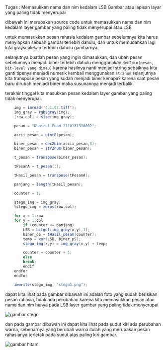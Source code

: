 Tugas : Memasukkan nama dan nim kedalam LSB Gambar atau lapisan layar yang paling tidak menyerupai

dibawah ini merupakan source code untuk memasukkan nama dan nim kedalam layer gambar yang paling tidak menyerupai atau LSB

untuk memasukkan pesan rahasia kedalam gambar sebelumnya kita harus menyiapkan sebuah gambar terlebih dahulu, dan untuk memudahkan lagi kita grayscalekan terlebih dahulu gambarnya

selanjutnya buatlah pesan yang ingin dimasukkan, dan ubah pesan sebelumnya menjadi biner terlebih dahulu menggunakan `dec2bin(pesan, bit-level yang dimau)` karena hasilnya nanti menjadi string sebaiknya kita ganti tipenya menjadi numerik kembali menggunakan `str2num` selanjutnya kita transpose pesan yang sudah menjadi biner kenapa? karena saat pesan baru dirubah menjadi biner maka susunannya menjadi terbalik.

terakhir tinggal kita masukkan pesan kedalam layer gambar yang paling tidak menyerupai.

``` java
    img = imread('4.1.07.tiff');
    img_gray = rgb2gray(img);
    [row,col] = size(img_gray);

    pesan = "Khairul Fuad 2110131310002";

    ascii_pesan = uint8(pesan);

    biner_pesan = dec2bin(ascii_pesan,8);
    biner_pesan = str2num(biner_pesan);

    t_pesan = transpose(biner_pesan);

    tPesanA = t_pesan(:);

    tHasil_pesan = transpose(tPesanA);

    panjang = length(tHasil_pesan);

    counter = 1;

    stego_img = img_gray;
    %stego_img = zeros(row,col);

    for x = 1:row
    for y = 1:col
        if (counter <= panjang)
        LSB = bitget(img_gray(x,y),1);
        biner_pS = tHasil_pesan(counter);
        temp = xor(LSB, biner_pS);
        stego_img(x,y) = img_gray(x,y) + temp;

        counter = counter + 1;
        else
        break;
        endif
    endfor
    endfor

    imwrite(stego_img, "stego1.png");

```

dapat kita lihat pada gambar dibawah ini adalah foto yang sudah berisikan pesan rahasia, tidak ada perubahan karena kita memasukkan pesan atau nama dan nim hanya pada LSB layer gambar yang paling tidak menyerupai

![gambar stego](img/stego1.png)

dan pada gambar dibawah ini dapat kita lihat pada sudut kiri ada perubahan warna, sebenarnya yang berubah warna itulah yang merupakan pesan rahasianya terletak pada sudut atas paling kiri gambar.

![gambar hitam](img/stego2.png)
